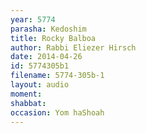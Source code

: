 ```yaml
---
year: 5774
parasha: Kedoshim
title: Rocky Balboa
author: Rabbi Eliezer Hirsch
date: 2014-04-26
id: 5774305b1
filename: 5774-305b-1
layout: audio
moment: 
shabbat: 
occasion: Yom haShoah
---
```

